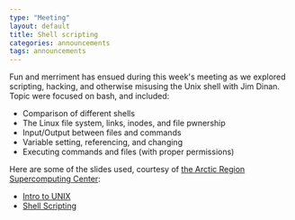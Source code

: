 ```yaml
---
type: "Meeting"
layout: default
title: Shell scripting
categories: announcements
tags: announcements
---
```

Fun and merriment has ensued during this week's meeting as we explored scripting,
hacking, and otherwise misusing the Unix shell with Jim Dinan. Topic were
focused on bash, and included:

- Comparison of different shells
- The Linux file system, links, inodes, and file pwnership
- Input/Output between files and commands
- Variable setting, referencing, and changing
- Executing commands and files (with proper permissions)

Here are some of the slides used, courtesy of [the Arctic Region Supercomputing Center](http://people.arsc.edu/~cskills/schedule.shtml):

- [Intro to UNIX](http://people.arsc.edu/%7Ecskills/lectures/ARSC_Intro_UNIX_2009.pdf)
- [Shell Scripting](http://people.arsc.edu/%7Ecskills/lectures/ARSC_Shell_Scripting_2009.pdf)
